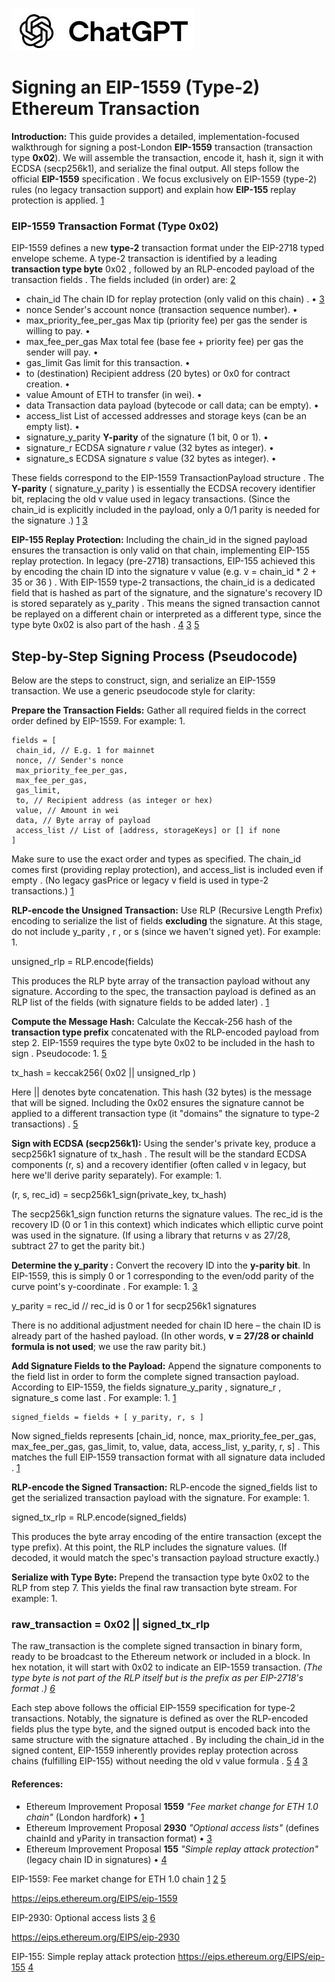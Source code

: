 ![](_page_0_Picture_0.jpeg)

# **Signing an EIP-1559 (Type-2) Ethereum Transaction**

**Introduction:** This guide provides a detailed, implementation-focused walkthrough for signing a post-London **EIP-1559** transaction (transaction type **0x02**). We will assemble the transaction, encode it, hash it, sign it with ECDSA (secp256k1), and serialize the final output. All steps follow the official **EIP-1559** specification . We focus exclusively on EIP-1559 (type-2) rules (no legacy transaction support) and explain how **EIP-155** replay protection is applied. [1](https://eips.ethereum.org/EIPS/eip-1559#:~:text=The%20EIP,data%2C%20access_list%2C%20signature_y_parity%2C%20signature_r%2C%20signature_s)

### **EIP-1559 Transaction Format (Type 0x02)**

EIP-1559 defines a new **type-2** transaction format under the EIP-2718 typed envelope scheme. A type-2 transaction is identified by a leading **transaction type byte** 0x02 , followed by an RLP-encoded payload of the transaction fields . The fields included (in order) are: [2](https://eips.ethereum.org/EIPS/eip-1559#:~:text=As%20of%20,2)

- chain\_id The chain ID for replay protection (only valid on this chain) . • [3](https://eips.ethereum.org/EIPS/eip-2930#:~:text=,chainID)
- nonce Sender's account nonce (transaction sequence number). •
- max\_priority\_fee\_per\_gas Max tip (priority fee) per gas the sender is willing to pay. •
- max\_fee\_per\_gas Max total fee (base fee + priority fee) per gas the sender will pay. •
- gas\_limit Gas limit for this transaction. •
- to (destination) Recipient address (20 bytes) or 0x0 for contract creation. •
- value Amount of ETH to transfer (in wei). •
- data Transaction data payload (bytecode or call data; can be empty). •
- access\_list List of accessed addresses and storage keys (can be an empty list). •
- signature\_y\_parity **Y-parity** of the signature (1 bit, 0 or 1). •
- signature\_r ECDSA signature *r* value (32 bytes as integer). •
- signature\_s ECDSA signature *s* value (32 bytes as integer). •

These fields correspond to the EIP-1559 TransactionPayload structure . The **Y-parity** ( signature\_y\_parity ) is essentially the ECDSA recovery identifier bit, replacing the old v value used in legacy transactions. (Since the chain\_id is explicitly included in the payload, only a 0/1 parity is needed for the signature .) [1](https://eips.ethereum.org/EIPS/eip-1559#:~:text=The%20EIP,data%2C%20access_list%2C%20signature_y_parity%2C%20signature_r%2C%20signature_s) [3](https://eips.ethereum.org/EIPS/eip-2930#:~:text=,chainID)

**EIP-155 Replay Protection:** Including the chain\_id in the signed payload ensures the transaction is only valid on that chain, implementing EIP-155 replay protection. In legacy (pre-2718) transactions, EIP-155 achieved this by encoding the chain ID into the signature v value (e.g. v = chain\_id \* 2 + 35 or 36 ) . With EIP-1559 type-2 transactions, the chain\_id is a dedicated field that is hashed as part of the signature, and the signature's recovery ID is stored separately as y\_parity . This means the signed transaction cannot be replayed on a different chain or interpreted as a different type, since the type byte 0x02 is also part of the hash . [4](https://eips.ethereum.org/EIPS/eip-155#:~:text=hashing%20only%20six%20rlp%20encoded,%2B%2027%60%20as%20previously) [3](https://eips.ethereum.org/EIPS/eip-2930#:~:text=,chainID) [5](https://eips.ethereum.org/EIPS/eip-1559#:~:text=The%20,gas_limit%2C%20destination%2C%20amount%2C%20data%2C%20access_list)

## **Step-by-Step Signing Process (Pseudocode)**

Below are the steps to construct, sign, and serialize an EIP-1559 transaction. We use a generic pseudocode style for clarity:

**Prepare the Transaction Fields:** Gather all required fields in the correct order defined by EIP-1559. For example: 1.

```
fields = [
 chain_id, // E.g. 1 for mainnet
 nonce, // Sender's nonce
 max_priority_fee_per_gas,
 max_fee_per_gas,
 gas_limit,
 to, // Recipient address (as integer or hex)
 value, // Amount in wei
 data, // Byte array of payload
 access_list // List of [address, storageKeys] or [] if none
]
```
Make sure to use the exact order and types as specified. The chain\_id comes first (providing replay protection), and access\_list is included even if empty . (No legacy gasPrice or legacy v field is used in type-2 transactions.) [1](https://eips.ethereum.org/EIPS/eip-1559#:~:text=The%20EIP,data%2C%20access_list%2C%20signature_y_parity%2C%20signature_r%2C%20signature_s)

**RLP-encode the Unsigned Transaction:** Use RLP (Recursive Length Prefix) encoding to serialize the list of fields **excluding** the signature. At this stage, do not include y\_parity , r , or s (since we haven't signed yet). For example: 1.

unsigned\_rlp = RLP.encode(fields)

This produces the RLP byte array of the transaction payload without any signature. According to the spec, the transaction payload is defined as an RLP list of the fields (with signature fields to be added later) . [1](https://eips.ethereum.org/EIPS/eip-1559#:~:text=The%20EIP,data%2C%20access_list%2C%20signature_y_parity%2C%20signature_r%2C%20signature_s)

**Compute the Message Hash:** Calculate the Keccak-256 hash of the **transaction type prefix** concatenated with the RLP-encoded payload from step 2. EIP-1559 requires the type byte 0x02 to be included in the hash to sign . Pseudocode: 1. [5](https://eips.ethereum.org/EIPS/eip-1559#:~:text=The%20,gas_limit%2C%20destination%2C%20amount%2C%20data%2C%20access_list)

tx\_hash = keccak256( 0x02 || unsigned\_rlp )

Here || denotes byte concatenation. This hash (32 bytes) is the message that will be signed. Including the 0x02 ensures the signature cannot be applied to a different transaction type (it "domains" the signature to type-2 transactions) . [5](https://eips.ethereum.org/EIPS/eip-1559#:~:text=The%20,gas_limit%2C%20destination%2C%20amount%2C%20data%2C%20access_list)

**Sign with ECDSA (secp256k1):** Using the sender's private key, produce a secp256k1 signature of tx\_hash . The result will be the standard ECDSA components (r, s) and a recovery identifier (often called v in legacy, but here we'll derive parity separately). For example: 1.

(r, s, rec\_id) = secp256k1\_sign(private\_key, tx\_hash)

The secp256k1\_sign function returns the signature values. The rec\_id is the recovery ID (0 or 1 in this context) which indicates which elliptic curve point was used in the signature. (If using a library that returns v as 27/28, subtract 27 to get the parity bit.)

**Determine the y\_parity :** Convert the recovery ID into the **y-parity bit**. In EIP-1559, this is simply 0 or 1 corresponding to the even/odd parity of the curve point's y-coordinate . For example: 1. [3](https://eips.ethereum.org/EIPS/eip-2930#:~:text=,chainID)

y\_parity = rec\_id // rec\_id is 0 or 1 for secp256k1 signatures

There is no additional adjustment needed for chain ID here – the chain ID is already part of the hashed payload. (In other words, **v = 27/28 or chainId formula is not used**; we use the raw parity bit.)

**Add Signature Fields to the Payload:** Append the signature components to the field list in order to form the complete signed transaction payload. According to EIP-1559, the fields signature\_y\_parity , signature\_r , signature\_s come last . For example: 1. [1](https://eips.ethereum.org/EIPS/eip-1559#:~:text=The%20EIP,data%2C%20access_list%2C%20signature_y_parity%2C%20signature_r%2C%20signature_s)

```
signed_fields = fields + [ y_parity, r, s ]
```
Now signed\_fields represents [chain\_id, nonce, max\_priority\_fee\_per\_gas, max\_fee\_per\_gas, gas\_limit, to, value, data, access\_list, y\_parity, r, s] . This matches the full EIP-1559 transaction format with all signature data included . [1](https://eips.ethereum.org/EIPS/eip-1559#:~:text=The%20EIP,data%2C%20access_list%2C%20signature_y_parity%2C%20signature_r%2C%20signature_s)

**RLP-encode the Signed Transaction:** RLP-encode the signed\_fields list to get the serialized transaction payload with the signature. For example: 1.

signed\_tx\_rlp = RLP.encode(signed\_fields)

This produces the byte array encoding of the entire transaction (except the type prefix). At this point, the RLP includes the signature values. (If decoded, it would match the spec's transaction payload structure exactly.)

**Serialize with Type Byte:** Prepend the transaction type byte 0x02 to the RLP from step 7. This yields the final raw transaction byte stream. For example: 1.

### raw\_transaction = 0x02 || signed\_tx\_rlp

The raw\_transaction is the complete signed transaction in binary form, ready to be broadcast to the Ethereum network or included in a block. In hex notation, it will start with 0x02 to indicate an EIP-1559 transaction. *(The type byte is not part of the RLP itself but is the prefix as per EIP-2718's format .) [6](https://eips.ethereum.org/EIPS/eip-2930#:~:text=We%20introduce%20a%20new%20EIP,data%2C%20accessList%2C%20signatureYParity%2C%20signatureR%2C%20signatureS)*

Each step above follows the official EIP-1559 specification for type-2 transactions. Notably, the signature is defined as over the RLP-encoded fields plus the type byte, and the signed output is encoded back into the same structure with the signature attached . By including the chain\_id in the signed content, EIP-1559 inherently provides replay protection across chains (fulfilling EIP-155) without needing the old v value formula . [5](https://eips.ethereum.org/EIPS/eip-1559#:~:text=The%20,gas_limit%2C%20destination%2C%20amount%2C%20data%2C%20access_list) [4](https://eips.ethereum.org/EIPS/eip-155#:~:text=hashing%20only%20six%20rlp%20encoded,%2B%2027%60%20as%20previously) [3](https://eips.ethereum.org/EIPS/eip-2930#:~:text=,chainID)

#### **References:**

- Ethereum Improvement Proposal **1559** *"Fee market change for ETH 1.0 chain"* (London hardfork) • [1](https://eips.ethereum.org/EIPS/eip-1559#:~:text=The%20EIP,data%2C%20access_list%2C%20signature_y_parity%2C%20signature_r%2C%20signature_s)
- Ethereum Improvement Proposal **2930** *"Optional access lists"* (defines chainId and yParity in transaction format) • [3](https://eips.ethereum.org/EIPS/eip-2930#:~:text=,chainID)
- Ethereum Improvement Proposal **155** *"Simple replay attack protection"* (legacy chain ID in signatures) • [4](https://eips.ethereum.org/EIPS/eip-155#:~:text=hashing%20only%20six%20rlp%20encoded,%2B%2027%60%20as%20previously)

EIP-1559: Fee market change for ETH 1.0 chain [1](https://eips.ethereum.org/EIPS/eip-1559#:~:text=The%20EIP,data%2C%20access_list%2C%20signature_y_parity%2C%20signature_r%2C%20signature_s) [2](https://eips.ethereum.org/EIPS/eip-1559#:~:text=As%20of%20,2) [5](https://eips.ethereum.org/EIPS/eip-1559#:~:text=The%20,gas_limit%2C%20destination%2C%20amount%2C%20data%2C%20access_list)

<https://eips.ethereum.org/EIPS/eip-1559>

EIP-2930: Optional access lists [3](https://eips.ethereum.org/EIPS/eip-2930#:~:text=,chainID) [6](https://eips.ethereum.org/EIPS/eip-2930#:~:text=We%20introduce%20a%20new%20EIP,data%2C%20accessList%2C%20signatureYParity%2C%20signatureR%2C%20signatureS)

<https://eips.ethereum.org/EIPS/eip-2930>

EIP-155: Simple replay attack protection <https://eips.ethereum.org/EIPS/eip-155> [4](https://eips.ethereum.org/EIPS/eip-155#:~:text=hashing%20only%20six%20rlp%20encoded,%2B%2027%60%20as%20previously)